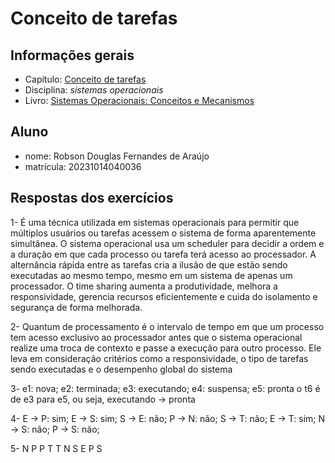 # Conceito de tarefas

## Informações gerais

- Capítulo: [Conceito de tarefas](https://wiki.inf.ufpr.br/maziero/lib/exe/fetch.php?media=socm:socm-04.pdf)
- Disciplina: *sistemas operacionais*
- Livro: [Sistemas Operacionais: Conceitos e Mecanismos](https://wiki.inf.ufpr.br/maziero/doku.php?id=socm:start)

## Aluno

- nome: Robson Douglas Fernandes de Araújo
- matrícula: 20231014040036

## Respostas dos exercícios

1- É uma técnica utilizada em sistemas operacionais para permitir que múltiplos usuários ou tarefas acessem o sistema de forma aparentemente simultânea. O sistema operacional usa um scheduler para decidir a ordem e a duração em que cada processo ou tarefa terá acesso ao processador. A alternância rápida entre as tarefas cria a ilusão de que estão sendo executadas ao mesmo tempo, mesmo em um sistema de apenas um processador. O time sharing aumenta a produtividade, melhora a responsividade, gerencia recursos eficientemente e cuida do isolamento e segurança de forma melhorada.

2- Quantum de processamento é o intervalo de tempo em que um processo tem acesso exclusivo ao processador antes que o sistema operacional realize uma troca de contexto e passe a execução para outro processo. Ele leva em consideração critérios como a responsividade, o tipo de tarefas sendo executadas e o desempenho global do sistema

3- 
e1: nova; e2: terminada; e3: executando; e4: suspensa; e5: pronta
o t6 é de e3 para e5, ou seja, executando -> pronta

4- E → P: sim; E → S: sim; S → E: não; P → N: não; S → T: não; E → T: sim; N → S: não; P → S: não;

5- 
N
P
P
T
T
N
S
E
P
S
